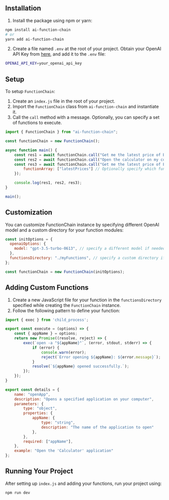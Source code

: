 ## Installation

1. Install the package using npm or yarn:

```bash
npm install ai-function-chain
# or
yarn add ai-function-chain
```

2. Create a file named `.env` at the root of your project. Obtain your OpenAI API Key from [here](https://platform.openai.com/account/api-keys), and add it to the `.env` file:

```bash
OPENAI_API_KEY=your_openai_api_key
```

## Setup

To setup `FunctionChain`:

1. Create an `index.js` file in the root of your project.
2. Import the `FunctionChain` class from `ai-function-chain` and instantiate it.
3. Call the `call` method with a message. Optionally, you can specify a set of functions to execute.

```javascript
import { FunctionChain } from "ai-function-chain";

const functionChain = new FunctionChain();

async function main() {
    const res1 = await functionChain.call("Get me the latest price of Bitcoin");
    const res2 = await functionChain.call("Open the calculator on my computer");
    const res3 = await functionChain.call("Get me the latest price of Ethereum", {
        functionArray: ["latestPrices"] // Optionally specify which functions to use
    });

    console.log(res1, res2, res3);
}

main();
```

## Customization

You can customize FunctionChain instance by specifying different OpenAI model and a custom directory for your function modules:

```javascript
const initOptions = {
  openaiOptions: {
    model: "gpt-3.5-turbo-0613", // specify a different model if needed
  },
  functionsDirectory: "./myFunctions", // specify a custom directory if you have one
};

const functionChain = new FunctionChain(initOptions);
```

## Adding Custom Functions

1. Create a new JavaScript file for your function in the `functionsDirectory` specified while creating the `FunctionChain` instance.
2. Follow the following pattern to define your function:

```javascript
import { exec } from 'child_process';

export const execute = (options) => {
    const { appName } = options;
    return new Promise((resolve, reject) => {
        exec(`open -a "${appName}"`, (error, stdout, stderr) => {
            if (error) {
                console.warn(error);
                reject(`Error opening ${appName}: ${error.message}`);
            }
            resolve(`${appName} opened successfully.`);
        });
    });
}

export const details = {
    name: "openApp",
    description: "Opens a specified application on your computer",
    parameters: {
        type: "object",
        properties: {
            appName: {
                type: "string",
                description: "The name of the application to open"
            },
        },
        required: ["appName"],
    },
    example: "Open the 'Calculator' application"
};
```

## Running Your Project

After setting up `index.js` and adding your functions, run your project using:

```bash
npm run dev
```
